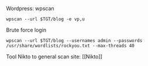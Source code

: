 Wordpress:
wpscan
```
wpscan --url $TGT/blog -e vp,u
```
Brute force login
```
wpscan --url $TGT/blog --usernames admin --passwords /usr/share/wordlists/rockyou.txt --max-threads 40
```

Tool Nikto to general scan site:
[[Nikto]]
